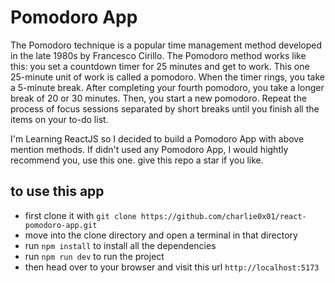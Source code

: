 # Pomodoro App
The Pomodoro technique is a popular time management method developed in the late 1980s by Francesco Cirillo. The Pomodoro method works like this: you set a countdown timer for 25 minutes and get to work. This one 25-minute unit of work is called a pomodoro. When the timer rings, you take a 5-minute break. After completing your fourth pomodoro, you take a longer break of 20 or 30 minutes. Then, you start a new pomodoro. Repeat the process of focus sessions separated by short breaks until you finish all the items on your to-do list.

I'm Learning ReactJS so I decided to build a Pomodoro App with above mention methods. If didn't used any Pomodoro App, I would hightly recommend you, use this one. give this repo a star if you like.

## to use this app
- first clone it with  `git clone https://github.com/charlie0x01/react-pomodoro-app.git`
- move into the clone directory and open a terminal in that directory
- run `npm install` to install all the dependencies
- run `npm run dev` to run the project
- then head over to your browser and visit this url `http://localhost:5173`
